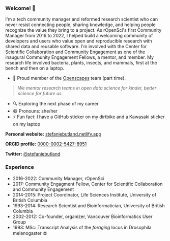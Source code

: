 ### Welcome! 👋

I'm a tech community manager and reformed research scientist who can never resist connecting people, sharing knowledge, and helping people recognize the value they bring to a project. As rOpenSci's first Community Manager from 2016 to 2022, I helped build a welcoming community of developers and users who value open and reproducible research with shared data and reusable software. I'm involved with the Center for Scientific Collaboration and Community Engagement as one of the inaugural Community Engagement Fellows, a mentor, and member. My research life involved bacteria, plants, insects, and mammals, first at the bench and then on a laptop. 

- 💃 Proud member of the [Openscapes](https://github.com/openscapes) team (part time). 
> _We mentor research teams in open data science for kinder, better science for future us._
- 🔍 Exploring the next phase of my career
- 😄 Pronouns: she/her
- ⚡ Fun fact: I have a GitHub sticker on my dirtbike and a Kawasaki sticker on my laptop

**Personal website:** [stefaniebutland.netlify.app](https://stefaniebutland.netlify.app/)

**ORCID profile:** [0000-0002-5427-8951](https://orcid.org/0000-0002-5427-8951)

**Twitter:** [@stefaniebutland](https://twitter.com/stefaniebutland)

### Experience

- 2016-2022: Community Manager, rOpenSci
- 2017: Community Engagment Fellow, Center for Scientific Collaboration and Community Engagement
- 2014-2015: Project Coordinator, Life Sciences Institute, University of British Columbia
- 1993-2014: Research Scientist and Bioinformatician, University of British Columbia
- 2002-2012: Co-founder, organizer, Vancouver Bioinformatics User Group
- 1993: MSc: Transcript Analysis of the _foraging_ locus in Drosophila melanogaster 🪰








<!--
**stefaniebutland/stefaniebutland** is a ✨ _special_ ✨ repository because its `README.md` (this file) appears on your GitHub profile.

Here are some ideas to get you started:

- 🔭 I’m currently working on ...
- 🌱 I’m currently learning ...
- 👯 I’m looking to collaborate on ...
- 🤔 I’m looking for help with ...
- 💬 Ask me about ...
- 📫 How to reach me: ...
- 😄 Pronouns: ...
- ⚡ Fun fact: ...
-->
